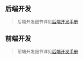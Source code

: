 ## 后端开发
> 后端开发细节详见[后端开发手册](/docs/java-handbook/develop-specification.md)
## 前端开发
> 前端开发细节详见[后端开发手册](/docs/web-handbook/develop-specification.md)